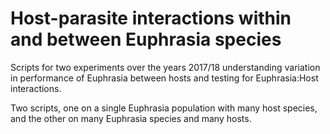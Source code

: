 # Host-parasite interactions within and between Euphrasia species

Scripts for two experiments over the years 2017/18 understanding variation in performance of Euphrasia between hosts and testing for Euphrasia:Host interactions.

Two scripts, one on a single Euphrasia population with many host species, and the other on many Euphrasia species and many hosts.
